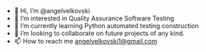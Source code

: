 - 👋 Hi, I’m @angelvelkovski
- 👀 I’m interested in Quality Assurance Software Testing 
- 🌱 I’m currently learning Python automated testing construction
- 💞️ I’m looking to collaborate on future projects of any kind.
- 📫 How to reach me angelvelkovski1@gmail.com

<!---
angelvelkovski/angelvelkovski is a ✨ special ✨ repository because its `README.md` (this file) appears on your GitHub profile.
You can click the Preview link to take a look at your changes.
--->
